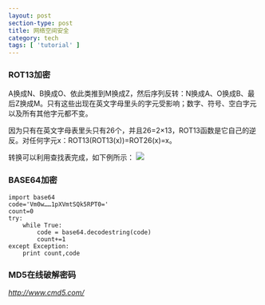 ```yaml
---
layout: post
section-type: post
title: 网络空间安全
category: tech
tags: [ 'tutorial' ]
---
```


### ROT13加密
A换成N、B换成O、依此类推到M换成Z，然后序列反转：N换成A、O换成B、最后Z换成M。只有这些出现在英文字母里头的字元受影响；数字、符号、空白字元以及所有其他字元都不变。

因为只有在英文字母表里头只有26个，并且26=2×13，ROT13函数是它自己的逆反。对任何字元x：ROT13(ROT13(x))=ROT26(x)=x。

转换可以利用查找表完成，如下例所示：
![]({{site.url}}/img/blog/rot13.png) 


### BASE64加密
```
import base64
code='Vm0w……1pXVmtSQk5RPT0='
count=0
try:
    while True:
        code = base64.decodestring(code)
        count+=1
except Exception:
    print count,code 
```

### MD5在线破解密码
*http://www.cmd5.com/*